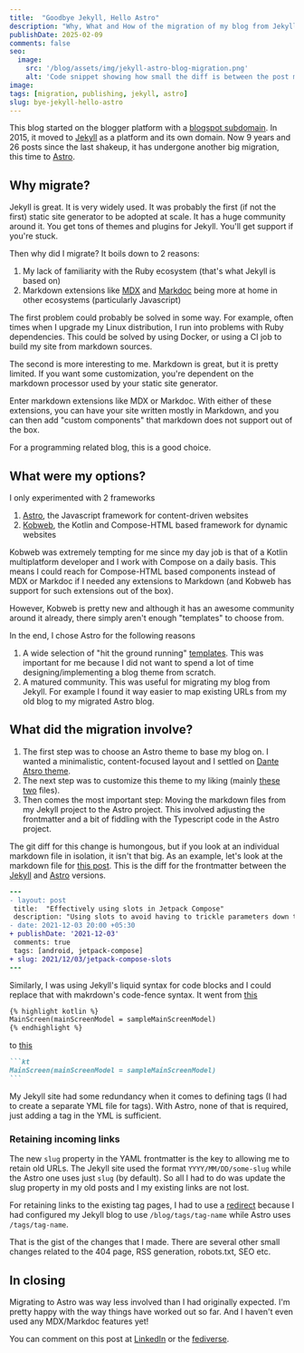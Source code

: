 ```yaml
---
title:  "Goodbye Jekyll, Hello Astro"
description: "Why, What and How of the migration of my blog from Jekyll to Astro"
publishDate: 2025-02-09
comments: false
seo:
  image:
    src: '/blog/assets/img/jekyll-astro-blog-migration.png'
    alt: 'Code snippet showing how small the diff is between the post markdown files before and after migration'
image: 
tags: [migration, publishing, jekyll, astro]
slug: bye-jekyll-hello-astro
---
```


This blog started on the blogger platform with a [blogspot subdomain](https://curioustechizen.blogspot.com/). In 2015, it moved to [Jekyll](https://jekyllrb.com/) as a platform and its own domain. Now 9 years and 26 posts since the last shakeup, it has undergone another big migration, this time to [Astro](https://astro.build/).

## Why migrate?

Jekyll is great. It is very widely used. It was probably the first (if not the first) static site generator to be adopted at scale. It has a huge community around it. You get tons of themes and plugins for Jekyll. You'll get support if you're stuck.

Then why did I migrate? It boils down to 2 reasons:
1. My lack of familiarity with the Ruby ecosystem (that's what Jekyll is based on)
2. Markdown extensions like [MDX](https://mdxjs.com/) and [Markdoc](https://markdoc.dev/) being more at home in other ecosystems (particularly Javascript)

The first problem could probably be solved in some way. For example, often times when I upgrade my Linux distribution, I run into problems with Ruby dependencies. This could be solved by using Docker, or using a CI job to build my site from markdown sources.

The second is more interesting to me. Markdown is great, but it is pretty limited. If you want some customization, you're dependent on the markdown processor used by your static site generator.

Enter markdown extensions like MDX or Markdoc. With either of these extensions, you can have your site written mostly in Markdown, and you can then add "custom components" that markdown does not support out of the box.

For a programming related blog, this is a good choice.

## What were my options?

I only experimented with 2 frameworks

1. [Astro](https://astro.build/), the Javascript framework for content-driven websites
2. [Kobweb](https://kobweb.varabyte.com/), the Kotlin and Compose-HTML based framework for dynamic websites

Kobweb was extremely tempting for me since my day job is that of a Kotlin multiplatform developer and I work with Compose on a daily basis. This means I could reach for Compose-HTML based components instead of MDX or Markdoc if I needed any extensions to Markdown (and Kobweb has support for such extensions out of the box).

However, Kobweb is pretty new and although it has an awesome community around it already, there simply aren't enough "templates" to choose from.

In the end, I chose Astro for the following reasons

1. A wide selection of "hit the ground running" [templates](https://astro.build/themes/). This was important for me because I did not want to spend a lot of time designing/implementing a blog theme from scratch.
2. A matured community. This was useful for migrating my blog from Jekyll. For example I found it way easier to map existing URLs from my old blog to my migrated Astro blog.

## What did the migration involve?

1. The first step was to choose an Astro theme to base my blog on. I wanted a minimalistic, content-focused layout and I settled on [Dante Atsro theme](https://github.com/JustGoodUI/dante-astro-theme).
2. The next step was to customize this theme to my liking (mainly [these](https://github.com/curioustechizen/curioustechizen.github.io/blob/3bddb34c7cb96fa6dd83c3ab29eb39729e60b15a/src/styles/global.css) [two](https://github.com/curioustechizen/curioustechizen.github.io/blob/3bddb34c7cb96fa6dd83c3ab29eb39729e60b15a/tailwind.config.cjs) files).
3. Then comes the most important step: Moving the markdown files from my Jekyll project to the Astro project. This involved adjusting the frontmatter and a bit of fiddling with the Typescript code in the Astro project.

The git diff for this change is humongous, but if you look at an individual markdown file in isolation, it isn't that big. As an example, let's look at the markdown file for [this post](https://kiranrao.in/blog/2021/12/03/jetpack-compose-slots/). This is the diff for the frontmatter between the [Jekyll](https://github.com/curioustechizen/curioustechizen.github.io/blob/9b3e09bc6c7b2009867295c9534818c61268214a/_src/_posts/2021-12-03-jetpack-compose-slots.markdown#L1-L9) and [Astro](https://github.com/curioustechizen/curioustechizen.github.io/blob/3bddb34c7cb96fa6dd83c3ab29eb39729e60b15a/src/content/blog/2021-12-03-jetpack-compose-slots.md#L1-L9) versions.

```diff
---
- layout: post
 title:  "Effectively using slots in Jetpack Compose"
 description: "Using slots to avoid having to trickle parameters down the tree of Composables"
- date: 2021-12-03 20:00 +05:30
+ publishDate: '2021-12-03'
 comments: true
 tags: [android, jetpack-compose]
+ slug: 2021/12/03/jetpack-compose-slots
---
```

Similarly, I was using Jekyll's liquid syntax for code blocks and I could replace that with makrdown's code-fence syntax. It went from [this](https://github.com/curioustechizen/curioustechizen.github.io/blob/9b3e09bc6c7b2009867295c9534818c61268214a/_src/_posts/2021-12-03-jetpack-compose-slots.markdown#L61-L63)
```markdown
{% highlight kotlin %}
MainScreen(mainScreenModel = sampleMainScreenModel)
{% endhighlight %}
```

to [this](https://github.com/curioustechizen/curioustechizen.github.io/blob/3bddb34c7cb96fa6dd83c3ab29eb39729e60b15a/src/content/blog/2021-12-03-jetpack-compose-slots.md#L61-L63)
````markdown
```kt
MainScreen(mainScreenModel = sampleMainScreenModel)
```
````

My Jekyll site had some redundancy when it comes to defining tags (I had to create a separate YML file for tags). With Astro, none of that is required, just adding a tag in the YML is sufficient.

### Retaining incoming links

The new `slug` property in the YAML frontmatter is the key to allowing me to retain old URLs. The Jekyll site used the format `YYYY/MM/DD/some-slug` while the Astro one uses just `slug` (by default). So all I had to do was update the slug property in my old posts and I my existing links are not lost.

For retaining links to the existing tag pages, I had to use a [redirect](https://github.com/curioustechizen/curioustechizen.github.io/blob/3bddb34c7cb96fa6dd83c3ab29eb39729e60b15a/astro.config.mjs#L24-L26) because I had configured my Jekyll blog to use `/blog/tags/tag-name` while Astro uses `/tags/tag-name`.

That is the gist of the changes that I made. There are several other small changes related to the 404 page, RSS generation, robots.txt, SEO etc.

## In closing

Migrating to Astro was way less involved than I had originally expected. I'm pretty happy with the way things have worked out so far. And I haven't even used any MDX/Markdoc features yet!

You can comment on this post at [LinkedIn](https://www.linkedin.com/posts/activity-7295317113596964865-pEh2) or the [fediverse](https://androiddev.social/@kiranrao/113986300931765616).